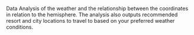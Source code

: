 Data Analysis of the weather and the relationship between the coordinates in relation to the hemisphere. The analysis also outputs recommended resort and city locations to travel to based on your preferred weather conditions. 
